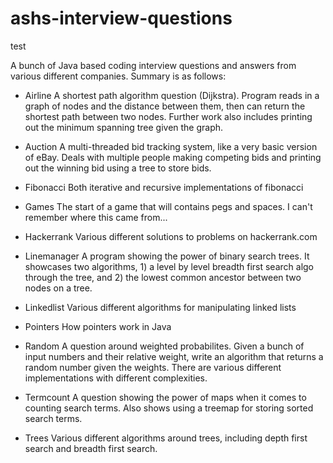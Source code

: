 ashs-interview-questions
========================

test

A bunch of Java based coding interview questions and answers from various different companies. Summary is as follows:

- Airline
A shortest path algorithm question (Dijkstra). Program reads in a graph of nodes and the distance between them, then can return the shortest path between two nodes. Further work also includes printing out the minimum spanning tree given the graph.

- Auction
A multi-threaded bid tracking system, like a very basic version of eBay. Deals with multiple people making competing bids and printing out the winning bid using a tree to store bids.

- Fibonacci
Both iterative and recursive implementations of fibonacci 

- Games
The start of a game that will contains pegs and spaces. I can't remember where this came from...

- Hackerrank
Various different solutions to problems on hackerrank.com

- Linemanager
A program showing the power of binary search trees. It showcases two algorithms, 1) a level by level breadth first search algo through the tree, and 2) the lowest common ancestor between two nodes on a tree.

- Linkedlist
Various different algorithms for manipulating linked lists

- Pointers
How pointers work in Java

- Random
A question around weighted probabilites. Given a bunch of input numbers and their relative weight, write an algorithm that returns a random number given the weights. There are various different implementations with different complexities.

- Termcount
A question showing the power of maps when it comes to counting search terms. Also shows using a treemap for storing sorted search terms.

- Trees
Various different algorithms around trees, including depth first search and breadth first search.